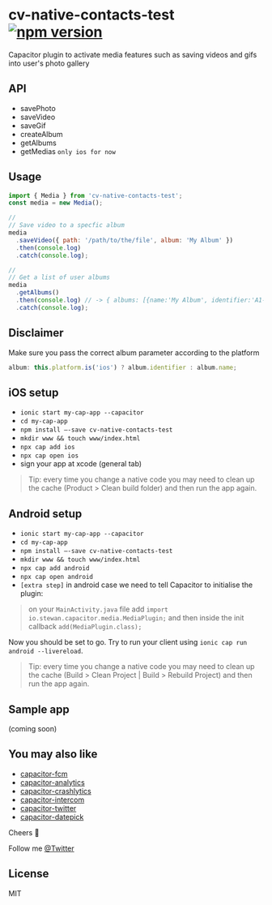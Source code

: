 # cv-native-contacts-test [![npm version](https://badge.fury.io/js/cv-native-contacts-test.svg)](https://badge.fury.io/js/cv-native-contacts-test)

Capacitor plugin to activate media features such as saving videos and gifs into user's photo gallery

## API

- savePhoto
- saveVideo
- saveGif
- createAlbum
- getAlbums
- getMedias `only ios for now`

## Usage

```js
import { Media } from 'cv-native-contacts-test';
const media = new Media();

//
// Save video to a specfic album
media
  .saveVideo({ path: '/path/to/the/file', album: 'My Album' })
  .then(console.log)
  .catch(console.log);

//
// Get a list of user albums
media
  .getAlbums()
  .then(console.log) // -> { albums: [{name:'My Album', identifier:'A1-B2-C3-D4'}, {name:'My Another Album', identifier:'E5-F6-G7-H8'}]}
  .catch(console.log);
```

## Disclaimer

Make sure you pass the correct album parameter according to the platform

```js
album: this.platform.is('ios') ? album.identifier : album.name;
```

## iOS setup

- `ionic start my-cap-app --capacitor`
- `cd my-cap-app`
- `npm install —-save cv-native-contacts-test`
- `mkdir www && touch www/index.html`
- `npx cap add ios`
- `npx cap open ios`
- sign your app at xcode (general tab)

> Tip: every time you change a native code you may need to clean up the cache (Product > Clean build folder) and then run the app again.

## Android setup

- `ionic start my-cap-app --capacitor`
- `cd my-cap-app`
- `npm install —-save cv-native-contacts-test`
- `mkdir www && touch www/index.html`
- `npx cap add android`
- `npx cap open android`
- `[extra step]` in android case we need to tell Capacitor to initialise the plugin:

> on your `MainActivity.java` file add `import io.stewan.capacitor.media.MediaPlugin;` and then inside the init callback `add(MediaPlugin.class);`

Now you should be set to go. Try to run your client using `ionic cap run android --livereload`.

> Tip: every time you change a native code you may need to clean up the cache (Build > Clean Project | Build > Rebuild Project) and then run the app again.

## Sample app

(coming soon)

## You may also like

- [capacitor-fcm](https://github.com/nikosdouvlis/capacitor-fcm)
- [capacitor-analytics](https://github.com/nikosdouvlis/capacitor-analytics)
- [capacitor-crashlytics](https://github.com/nikosdouvlis/capacitor-crashlytics)
- [capacitor-intercom](https://github.com/nikosdouvlis/capacitor-intercom)
- [capacitor-twitter](https://github.com/nikosdouvlis/capacitor-twitter)
- [capacitor-datepick](https://github.com/nikosdouvlis/capacitor-datepick)

Cheers 🍻

Follow me [@Twitter](https://twitter.com/StewanSilva)

## License

MIT
